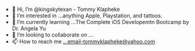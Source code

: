 - 👋 Hi, I’m @kingskytexan - Tommy Klapheke
- 👀 I’m interested in ...anything Apple, Playstation, and tattoos.
- 🌱 I’m currently learning ...The Complete iOS Developemtn Bootcamp by Dr. Angela Yu
- 💞️ I’m looking to collaborate on ...
- 📫 How to reach me ...email-tommyklapheke@yahoo.com

<!---
kingskytexan/kingskytexan is a ✨ special ✨ repository because its `README.md` (this file) appears on your GitHub profile.
You can click the Preview link to take a look at your changes.
--->
